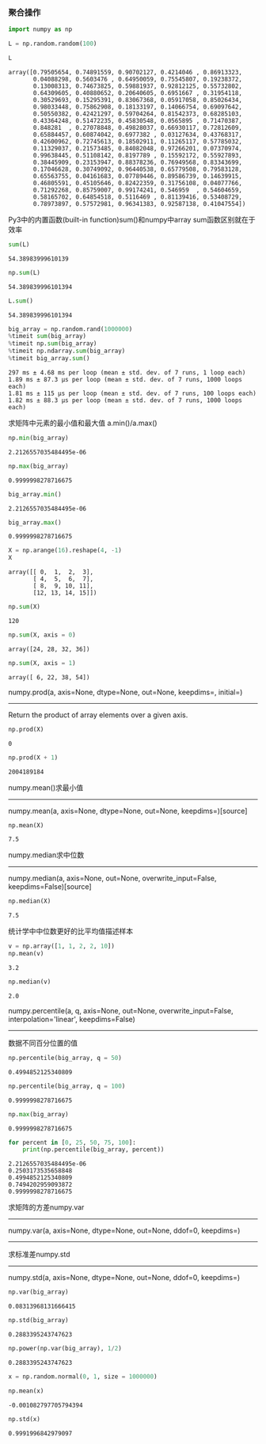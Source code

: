 
### 聚合操作



```python
import numpy as np

L = np.random.random(100)
```


```python
L
```




    array([0.79505654, 0.74891559, 0.90702127, 0.4214046 , 0.86913323,
           0.04088298, 0.5603476 , 0.64950059, 0.75545807, 0.19238372,
           0.13008313, 0.74673825, 0.59881937, 0.92812125, 0.55732802,
           0.64309605, 0.40880652, 0.20640605, 0.6951667 , 0.31954118,
           0.30529693, 0.15295391, 0.83067368, 0.05917058, 0.85026434,
           0.98033448, 0.75862908, 0.18133197, 0.14066754, 0.69097642,
           0.50550382, 0.42421297, 0.59704264, 0.81542373, 0.68285103,
           0.43364248, 0.51472235, 0.45830548, 0.0565895 , 0.71470387,
           0.848281  , 0.27078848, 0.49828037, 0.66930117, 0.72812609,
           0.65884457, 0.60874042, 0.6977382 , 0.03127634, 0.43768317,
           0.42600962, 0.72745613, 0.18502911, 0.11265117, 0.57785032,
           0.11329037, 0.21573485, 0.84082048, 0.97266201, 0.07370974,
           0.99638445, 0.51108142, 0.8197789 , 0.15592172, 0.55927893,
           0.38445909, 0.23153947, 0.88378236, 0.76949568, 0.83343699,
           0.17046628, 0.30749092, 0.96440538, 0.65779508, 0.79583128,
           0.65563755, 0.04161683, 0.07789446, 0.89586739, 0.14639915,
           0.46805591, 0.45105646, 0.82422359, 0.31756108, 0.04077766,
           0.71292268, 0.85759007, 0.99174241, 0.546959  , 0.54604659,
           0.58165702, 0.64854518, 0.5116469 , 0.81139416, 0.53408729,
           0.78973897, 0.57572981, 0.96341383, 0.92587138, 0.41047554])



Py3中的内置函数(built-in function)sum()和numpy中array
sum函数区别就在于效率


```python
sum(L)
```




    54.38983999610139




```python
np.sum(L)
```




    54.389839996101394




```python
L.sum()
```




    54.389839996101394




```python
big_array = np.random.rand(1000000)
%timeit sum(big_array)
%timeit np.sum(big_array)
%timeit np.ndarray.sum(big_array)
%timeit big_array.sum()
```

    297 ms ± 4.68 ms per loop (mean ± std. dev. of 7 runs, 1 loop each)
    1.89 ms ± 87.3 µs per loop (mean ± std. dev. of 7 runs, 1000 loops each)
    1.81 ms ± 115 µs per loop (mean ± std. dev. of 7 runs, 100 loops each)
    1.82 ms ± 88.3 µs per loop (mean ± std. dev. of 7 runs, 1000 loops each)
    

求矩阵中元素的最小值和最大值
a.min()/a.max()


```python
np.min(big_array)
```




    2.2126557035484495e-06




```python
np.max(big_array)
```




    0.9999998278716675




```python
big_array.min()
```




    2.2126557035484495e-06




```python
big_array.max()
```




    0.9999998278716675




```python
X = np.arange(16).reshape(4, -1)
X
```




    array([[ 0,  1,  2,  3],
           [ 4,  5,  6,  7],
           [ 8,  9, 10, 11],
           [12, 13, 14, 15]])




```python
np.sum(X)
```




    120




```python
np.sum(X, axis = 0)
```




    array([24, 28, 32, 36])




```python
np.sum(X, axis = 1)
```




    array([ 6, 22, 38, 54])



numpy.prod(a, axis=None, dtype=None, out=None, keepdims=<no value>, initial=<no value>)
___
Return the product of array elements over a given axis.


```python
np.prod(X)
```




    0




```python
np.prod(X + 1)
```




    2004189184



numpy.mean()求最小值
___
numpy.mean(a, axis=None, dtype=None, out=None, keepdims=<no value>)[source]


```python
np.mean(X)
```




    7.5



numpy.median求中位数
___
numpy.median(a, axis=None, out=None, overwrite_input=False, keepdims=False)[source]


```python
np.median(X)
```




    7.5



统计学中中位数更好的比平均值描述样本


```python
v = np.array([1, 1, 2, 2, 10])
np.mean(v)
```




    3.2




```python
np.median(v)
```




    2.0



numpy.percentile(a, q, axis=None, out=None, overwrite_input=False, interpolation='linear', keepdims=False)
___
数据不同百分位置的值


```python
np.percentile(big_array, q = 50)
```




    0.4994852125340809




```python
np.percentile(big_array, q = 100)
```




    0.9999998278716675




```python
np.max(big_array)
```




    0.9999998278716675




```python
for percent in [0, 25, 50, 75, 100]:
    print(np.percentile(big_array, percent))
```

    2.2126557035484495e-06
    0.2503173535658848
    0.4994852125340809
    0.7494202959093872
    0.9999998278716675
    

求矩阵的方差numpy.var
___
numpy.var(a, axis=None, dtype=None, out=None, ddof=0, keepdims=<no value>)
____
求标准差numpy.std
___
numpy.std(a, axis=None, dtype=None, out=None, ddof=0, keepdims=<no value>)


```python
np.var(big_array)
```




    0.08313968131666415




```python
np.std(big_array)
```




    0.2883395243747623




```python
np.power(np.var(big_array), 1/2)
```




    0.2883395243747623




```python
x = np.random.normal(0, 1, size = 1000000)
```


```python
np.mean(x)
```




    -0.001082797705794394




```python
np.std(x)
```




    0.9991996842979097


